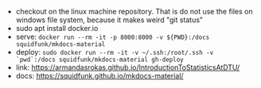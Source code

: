 - checkout on the linux machine repository. That is do not use the files on windows file system, because it makes weird "git status"
- sudo apt install docker.io
- serve: `docker run --rm -it -p 8000:8000 -v ${PWD}:/docs squidfunk/mkdocs-material`
- deploy: ```sudo docker run --rm -it -v ~/.ssh:/root/.ssh -v `pwd`:/docs squidfunk/mkdocs-material gh-deploy ```
- link: https://armandasrokas.github.io/IntroductionToStatisticsAtDTU/
- docs: https://squidfunk.github.io/mkdocs-material/

